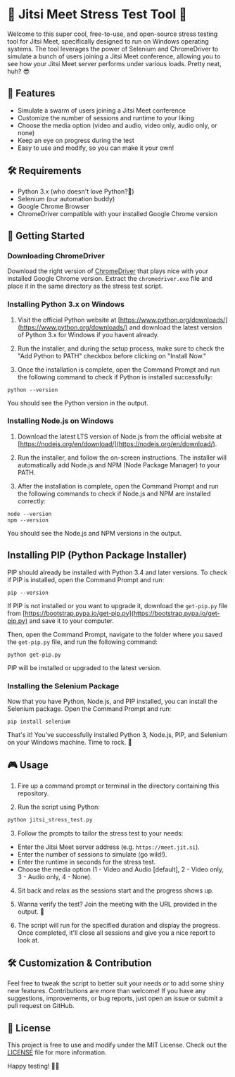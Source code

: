 # 🚀 Jitsi Meet Stress Test Tool 🎉

Welcome to this super cool, free-to-use, and open-source stress testing tool for Jitsi Meet, specifically designed to run on Windows operating systems. The tool leverages the power of Selenium and ChromeDriver to simulate a bunch of users joining a Jitsi Meet conference, allowing you to see how your Jitsi Meet server performs under various loads. Pretty neat, huh? 😎

## 🌟 Features

- Simulate a swarm of users joining a Jitsi Meet conference
- Customize the number of sessions and runtime to your liking
- Choose the media option (video and audio, video only, audio only, or none)
- Keep an eye on progress during the test
- Easy to use and modify, so you can make it your own!

## 🛠️ Requirements

- Python 3.x (who doesn't love Python?🐍)
- Selenium (our automation buddy)
- Google Chrome Browser
- ChromeDriver compatible with your installed Google Chrome version

## 🚀 Getting Started

### Downloading ChromeDriver

Download the right version of [ChromeDriver](https://sites.google.com/chromium.org/driver/) that plays nice with your installed Google Chrome version. Extract the `chromedriver.exe` file and place it in the same directory as the stress test script.

### Installing Python 3.x on Windows

1. Visit the official Python website at [https://www.python.org/downloads/](https://www.python.org/downloads/) and download the latest version of Python 3.x for Windows if you havent already.

2. Run the installer, and during the setup process, make sure to check the "Add Python to PATH" checkbox before clicking on "Install Now."

3. Once the installation is complete, open the Command Prompt and run the following command to check if Python is installed successfully:

```
python --version
```

You should see the Python version in the output.

### Installing Node.js on Windows

1. Download the latest LTS version of Node.js from the official website at [https://nodejs.org/en/download/](https://nodejs.org/en/download/).

2. Run the installer, and follow the on-screen instructions. The installer will automatically add Node.js and NPM (Node Package Manager) to your PATH.

3. After the installation is complete, open the Command Prompt and run the following commands to check if Node.js and NPM are installed correctly:

```
node --version
npm --version
```

You should see the Node.js and NPM versions in the output.

## Installing PIP (Python Package Installer)

PIP should already be installed with Python 3.4 and later versions. To check if PIP is installed, open the Command Prompt and run:

```
pip --version
```

If PIP is not installed or you want to upgrade it, download the `get-pip.py` file from [https://bootstrap.pypa.io/get-pip.py](https://bootstrap.pypa.io/get-pip.py) and save it to your computer.

Then, open the Command Prompt, navigate to the folder where you saved the `get-pip.py` file, and run the following command:

```
python get-pip.py
```

PIP will be installed or upgraded to the latest version.

### Installing the Selenium Package

Now that you have Python, Node.js, and PIP installed, you can install the Selenium package. Open the Command Prompt and run:

```
pip install selenium
```

That's it! You've successfully installed Python 3, Node.js, PIP, and Selenium on your Windows machine. Time to rock. 🚀

## 🎮 Usage

1. Fire up a command prompt or terminal in the directory containing this repository.

2. Run the script using Python:

```bash
python jitsi_stress_test.py
```

3. Follow the prompts to tailor the stress test to your needs:

- Enter the Jitsi Meet server address (e.g. `https://meet.jit.si`).
- Enter the number of sessions to simulate (go wild!).
- Enter the runtime in seconds for the stress test.
- Choose the media option (1 - Video and Audio [default], 2 - Video only, 3 - Audio only, 4 - None).

4. Sit back and relax as the sessions start and the progress shows up.

5. Wanna verify the test? Join the meeting with the URL provided in the output. 👀

6. The script will run for the specified duration and display the progress. Once completed, it'll close all sessions and give you a nice report to look at.

## 🛠️ Customization & Contribution

Feel free to tweak the script to better suit your needs or to add some shiny new features. Contributions are more than welcome! If you have any suggestions, improvements, or bug reports, just open an issue or submit a pull request on GitHub.

## 📜 License

This project is free to use and modify under the MIT License. Check out the [LICENSE](LICENSE) file for more information.

Happy testing! 🥳🚀

